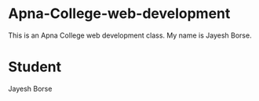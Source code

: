 # Apna-College-web-development
This is an Apna College web development class.
My name is Jayesh Borse.

# Student
Jayesh Borse

